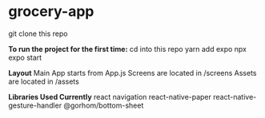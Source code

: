 # grocery-app

git clone this repo

**To run the project for the first time:**
cd into this repo
yarn add expo
npx expo start

**Layout**
Main App starts from App.js
Screens are located in /screens
Assets are located in /assets

**Libraries Used Currently**
react navigation
react-native-paper
react-native-gesture-handler
@gorhom/bottom-sheet
